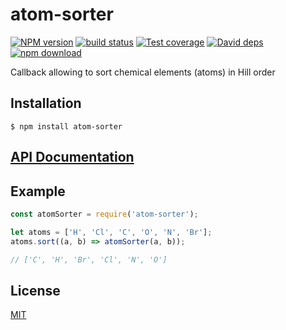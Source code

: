 # atom-sorter

  [![NPM version][npm-image]][npm-url]
  [![build status][travis-image]][travis-url]
  [![Test coverage][codecov-image]][codecov-url]
  [![David deps][david-image]][david-url]
  [![npm download][download-image]][download-url]
  
Callback allowing to sort chemical elements (atoms) in Hill order

## Installation

`$ npm install atom-sorter`

## [API Documentation](https://cheminfo-js.github.io/atom-sorter/)

## Example

```js
const atomSorter = require('atom-sorter');

let atoms = ['H', 'Cl', 'C', 'O', 'N', 'Br'];
atoms.sort((a, b) => atomSorter(a, b));

// ['C', 'H', 'Br', 'Cl', 'N', 'O']

```


## License

[MIT](./LICENSE)

[npm-image]: https://img.shields.io/npm/v/atom-sorter.svg?style=flat-square
[npm-url]: https://www.npmjs.com/package/atom-sorter
[travis-image]: https://img.shields.io/travis/cheminfo-js/atom-sorter/master.svg?style=flat-square
[travis-url]: https://travis-ci.org/cheminfo-js/atom-sorter
[codecov-image]: https://img.shields.io/codecov/c/github/cheminfo-js/atom-sorter.svg?style=flat-square
[codecov-url]: https://codecov.io/gh/cheminfo-js/atom-sorter
[david-image]: https://img.shields.io/david/cheminfo-js/atom-sorter.svg?style=flat-square
[david-url]: https://david-dm.org/cheminfo-js/atom-sorter
[download-image]: https://img.shields.io/npm/dm/atom-sorter.svg?style=flat-square
[download-url]: https://www.npmjs.com/package/atom-sorter
